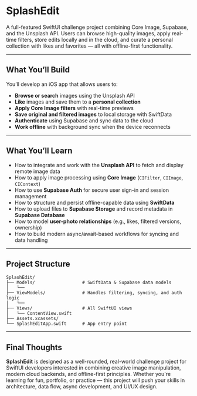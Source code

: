 # SplashEdit

A full-featured SwiftUI challenge project combining Core Image, Supabase, and the Unsplash API. Users can browse high-quality images, apply real-time filters, store edits locally and in the cloud, and curate a personal collection with likes and favorites — all with offline-first functionality.

---

## What You’ll Build

You’ll develop an iOS app that allows users to:

* **Browse or search** images using the Unsplash API
* **Like** images and save them to a **personal collection**
* **Apply Core Image filters** with real-time previews
* **Save original and filtered images** to local storage with SwiftData
* **Authenticate** using Supabase and sync data to the cloud
* **Work offline** with background sync when the device reconnects

---

## What You’ll Learn

* How to integrate and work with the **Unsplash API** to fetch and display remote image data
* How to apply image processing using **Core Image** (`CIFilter`, `CIImage`, `CIContext`)
* How to use **Supabase Auth** for secure user sign-in and session management
* How to structure and persist offline-capable data using **SwiftData**
* How to upload files to **Supabase Storage** and record metadata in **Supabase Database**
* How to model **user-photo relationships** (e.g., likes, filtered versions, ownership)
* How to build modern async/await-based workflows for syncing and data handling

---

## Project Structure

```text
SplashEdit/       
├── Models/                  # SwiftData & Supabase data models
│   └── 
├── ViewModels/              # Handles filtering, syncing, and auth logic
│   └── 
├── Views/                   # All SwiftUI views
│   └── ContentView.swift
├── Assets.xcassets/         
└── SplashEditApp.swift      # App entry point
```

---

## Final Thoughts

**SplashEdit** is designed as a well-rounded, real-world challenge project for SwiftUI developers interested in combining creative image manipulation, modern cloud backends, and offline-first principles. Whether you're 
learning for fun, portfolio, or practice — this project will push your skills in architecture, data flow, async development, and UI/UX design.

